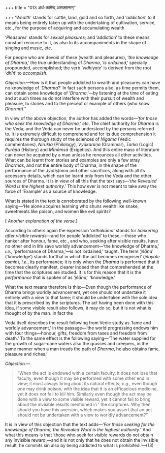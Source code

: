 +++
title = "013 अर्थ-कामेष्व् असक्तानाम्"

+++
‘*Wealth*’ stands for cattle, land, gold and so forth, and ‘*addiction*’
to it means being entirely taken up with the undertaking of cultivation,
service, etc., for the purpose of acquiring and accumulating wealth.

‘*Pleasures*’ stands for *sexual pleasures*; and ‘addiction’ to these
means constant recourse to it, as also to its accompaniments in the
shape of singing and music, etc.

For people who are devoid of these (wealth and pleasures), ‘*the
knowledge of Dharma*,’ the true understanding of *Dharma*, ‘*is
ordained*,’ specially propounded, accomplished; the verb ‘*vidhīyate*’
is derived from the root ‘*dhīṅ*’ to *accomplish*.

*Objection*.—How is it that people addicted to wealth and pleasures can
have no knowledge of ‘*Dharma*?’ In fact such persons also, as time
permits them, can obtain some knowledge of ‘*Dharma*,’—by listening at
the time of eating and at such times as do not interfere with their
pursuit of wealth and pleasure, to stories and to the precept or example
of others (who know *Dharma*).”

In view of the above objection, the author has added the words—‘*for
those who seek the knowledge of Dharma,’ etc*. The chief authority for
*Dharma* is the Veda; and the Veda can never be understood by the
persons referred to. It is extremely difficult to comprehend and for its
due comprehension it requires the thorough study of the sciences of
*Nigama* (Vedic commentaries), *Nirukla* (Philology), *Vyākaraṇa*
(Grammar), *Tarka* (Logic) *Purāṇa* (History) and *Mīnāmsā* (Exigetics).
And this entire mass of literature can never be acquired by a man unless
he renounces all other activities. What can be learnt from stories and
examples are only a few stray *Dharmas*, and not the entire body of
Dharma, in the shape of the performance of the *Jyotiṣṭoma* and other
sacrifices, along with all its accessory details, which can be learnt
only from the Veda and the other sources of Dharma. It is in view of all
this that the text says—‘*the Revealed Word is the highest authority*.’
This how ever is not meant to take away the force of ‘Example’ as a
source of knowledge.

What is stated in the text is corroborated by the following well-known
saying—‘He alone acquires learning who shuns wealth like snake,
sweetmeats like poison, and women like evil spirits?



\[ *Another explanation of the verse*.\]

According to others again the expression ‘*arthakāma*’ stands for
*hankering after visible rewards*—and for people ‘addicted’ to
these,—those who hanker after honour, fame, etc., and who, seeking after
visible results, have no other end in life save worldly advancement—‘the
knowledge of Dharma,’ *i.e*., ‘performance of Dharma,’—is not
‘ordained,’ taught. The term ‘*jñāna*’ (’knowledge’) stands for’that in
which the act becomes recognised’ (*jñāyate asmin*), *i.e*., its
performance; it is only when the *Dharma* is performed that it becomes
clearly manifest, clearer indeed than that comprehended at the time that
the scriptures are studied. It is for this reason that it is the
*performance* that is spoken of as ‘*jñāna*,’ ‘knowledge.’

What the text means therefore is this:—Even though the performance of
Dharma brings worldly advancement, yet one should not undertake it
entirely with a view to that fame; it should be undertaken with the sole
idea that it is prescribed by the scriptures. The act having been done
with this idea, if some visible result also follows, it may do so, but
it is not what is thought of by the man. In fact the

Veda itself describes the result following from Vedic study as ‘fame and
worldly advancement,’ in the passage—‘the world progressing endows him
with four things—honour, gifts, freedom from taxes and freedom from
death.’ To the same effect is the following saying—‘The water supplied
for the growth of sugar-cane waters also the grasses and creepers, in
the same manner when a man treads the path of *Dharma*, he also obtains
fame, pleasure and riches.’

*Objection*.—

> “When the act is endowed with a certain faculty, it does not lose that
> faculty, even though it may be performed with some other end in view;
> it must always bring about its natural effects; *e.g*., even though
> one may drink poison, with the idea that it is an efficacious
> medicine, yet it does not fail to kill him. Similarly even though the
> act may be done with a view to some visible reward, yet it cannot fail
> to bring about the invisible results mentioned in ' the scriptures.
> Why then should you have this aversion, which makes you assert that an
> act should not be undertaken with a view to worldly advancement?”

It is in view of this objection that the text adds—‘*For those seeking
for the knowledge of Dharma, the Revealed Word is the highest
authority*.’ And what this means is that ‘those who seek for visible
rewards do not obtain any invisible reward,—and it is not only that he
does not obtain the invisible result, he commits sin also by being
addicted to what is prohibited.’—(13)


